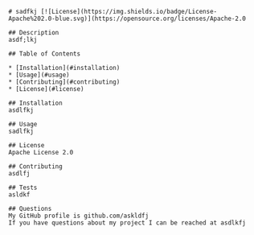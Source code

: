 
    # sadfkj [![License](https://img.shields.io/badge/License-Apache%202.0-blue.svg)](https://opensource.org/licenses/Apache-2.0

    ## Description
    asdf;lkj

    ## Table of Contents

    * [Installation](#installation)
    * [Usage](#usage)
    * [Contributing](#contributing)
    * [License](#license)

    ## Installation
    asdlfkj

    ## Usage
    sadlfkj
    
    ## License  
    Apache License 2.0

    ## Contributing
    asdlfj

    ## Tests
    asldkf

    ## Questions
    My GitHub profile is github.com/askldfj
    If you have questions about my project I can be reached at asdlkfj
